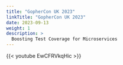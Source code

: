 ```yaml
---
title: "GopherCon UK 2023"
linkTitle: "GopherCon UK 2023"
date: 2023-09-13
weight: 1
description: >
  Boosting Test Coverage for Microservices
---
```


{{< youtube EwCFRVkqHic >}}
